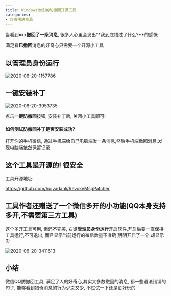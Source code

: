 ```yaml
---
title: Windows微信QQ防撤回开源工具
categories:
- 珍贵稀缺资源
---
```


当看到**xxx撤回了一条消息**, 很多人心里会发出**我到底错过了什么?**的感慨

满足看**已撤回**消息的好奇心只需要一个开源小工具

## 以管理员身份运行

![2020-06-20-1157786](https://cdn.fangyuanxiaozhan.com/assets/16942346465397hHMKcYr.png)

## 一键安装补丁



![2020-06-20-3953735](https://cdn.fangyuanxiaozhan.com/assets/16942346466092bp5aAHW.png)



点击**一键防撤回**按钮, 安装补丁后, 关闭小工具即可! 

#### 如何测试防撤回补丁是否安装成功?

打开你的手机微信, 通过手机端给自己电脑端发一条消息,然后手机端撤回消息,发现电脑端依然保留记录



## 这个工具是开源的! 很安全



工具开源地址:

https://github.com/huiyadanli/RevokeMsgPatcher


## 工具作者还赠送了一个微信多开的小功能(QQ本身支持多开,不需要第三方工具)



这个多开工具可用, 但还不完美, 右键**管理员身份运行**开启软件,开启后要一直保持工具运行,不可退出, 而且显示当前运行的微信数量不准确(明明开启了一个,却显示0)

![2020-06-20-3411613](https://cdn.fangyuanxiaozhan.com/assets/1694234647944t315PEFW.png)

## 小结



微信QQ防撤回工具, 满足了人的好奇心,其实大多数撤回的消息, 都一些语法错误的句子, 能够看到猎奇消息的行为少之又少, 不过试一下还是蛮好玩的